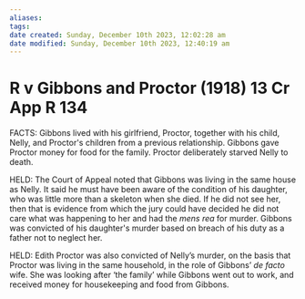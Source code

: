 ```yaml
---
aliases: 
tags: 
date created: Sunday, December 10th 2023, 12:02:28 am
date modified: Sunday, December 10th 2023, 12:40:19 am
---
```


# R v Gibbons and Proctor (1918) 13 Cr App R 134

FACTS: Gibbons lived with his girlfriend, Proctor, together with his child, Nelly, and Proctor's children from a previous relationship. Gibbons gave Proctor money for food for the family. Proctor deliberately starved Nelly to death.

HELD: The Court of Appeal noted that Gibbons was living in the same house as Nelly. It said he must have been aware of the condition of his daughter, who was little more than a skeleton when she died. If he did not see her, then that is evidence from which the jury could have decided he did not care what was happening to her and had the _mens rea_ for murder. Gibbons was convicted of his daughter's murder based on breach of his duty as a father not to neglect her.

HELD: Edith Proctor was also convicted of Nelly’s murder, on the basis that Proctor was living in the same household, in the role of Gibbons’ _de facto_ wife. She was looking after ‘the family’ while Gibbons went out to work, and received money for housekeeping and food from Gibbons.
